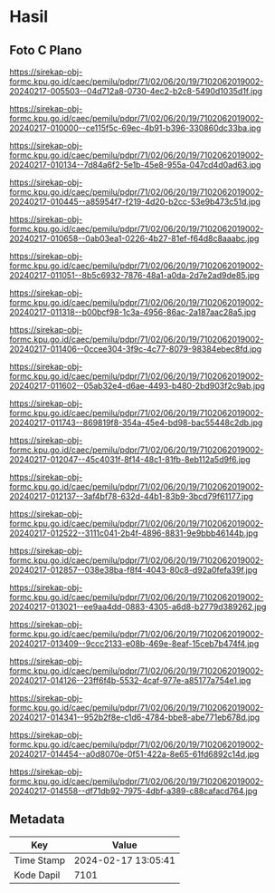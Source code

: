 # Hasil

## Foto C Plano

https://sirekap-obj-formc.kpu.go.id/caec/pemilu/pdpr/71/02/06/20/19/7102062019002-20240217-005503--04d712a8-0730-4ec2-b2c8-5490d1035d1f.jpg

https://sirekap-obj-formc.kpu.go.id/caec/pemilu/pdpr/71/02/06/20/19/7102062019002-20240217-010000--ce115f5c-69ec-4b91-b396-330860dc33ba.jpg

https://sirekap-obj-formc.kpu.go.id/caec/pemilu/pdpr/71/02/06/20/19/7102062019002-20240217-010134--7d84a6f2-5e1b-45e8-955a-047cd4d0ad63.jpg

https://sirekap-obj-formc.kpu.go.id/caec/pemilu/pdpr/71/02/06/20/19/7102062019002-20240217-010445--a85954f7-f219-4d20-b2cc-53e9b473c51d.jpg

https://sirekap-obj-formc.kpu.go.id/caec/pemilu/pdpr/71/02/06/20/19/7102062019002-20240217-010658--0ab03ea1-0226-4b27-81ef-f64d8c8aaabc.jpg

https://sirekap-obj-formc.kpu.go.id/caec/pemilu/pdpr/71/02/06/20/19/7102062019002-20240217-011051--8b5c6932-7876-48a1-a0da-2d7e2ad9de85.jpg

https://sirekap-obj-formc.kpu.go.id/caec/pemilu/pdpr/71/02/06/20/19/7102062019002-20240217-011318--b00bcf98-1c3a-4956-86ac-2a187aac28a5.jpg

https://sirekap-obj-formc.kpu.go.id/caec/pemilu/pdpr/71/02/06/20/19/7102062019002-20240217-011406--0ccee304-3f9c-4c77-8079-98384ebec8fd.jpg

https://sirekap-obj-formc.kpu.go.id/caec/pemilu/pdpr/71/02/06/20/19/7102062019002-20240217-011602--05ab32e4-d6ae-4493-b480-2bd903f2c9ab.jpg

https://sirekap-obj-formc.kpu.go.id/caec/pemilu/pdpr/71/02/06/20/19/7102062019002-20240217-011743--869819f8-354a-45e4-bd98-bac55448c2db.jpg

https://sirekap-obj-formc.kpu.go.id/caec/pemilu/pdpr/71/02/06/20/19/7102062019002-20240217-012047--45c4031f-8f14-48c1-81fb-8eb112a5d9f6.jpg

https://sirekap-obj-formc.kpu.go.id/caec/pemilu/pdpr/71/02/06/20/19/7102062019002-20240217-012137--3af4bf78-632d-44b1-83b9-3bcd79f61177.jpg

https://sirekap-obj-formc.kpu.go.id/caec/pemilu/pdpr/71/02/06/20/19/7102062019002-20240217-012522--3111c041-2b4f-4896-8831-9e9bbb46144b.jpg

https://sirekap-obj-formc.kpu.go.id/caec/pemilu/pdpr/71/02/06/20/19/7102062019002-20240217-012857--038e38ba-f8f4-4043-80c8-d92a0fefa39f.jpg

https://sirekap-obj-formc.kpu.go.id/caec/pemilu/pdpr/71/02/06/20/19/7102062019002-20240217-013021--ee9aa4dd-0883-4305-a6d8-b2779d389262.jpg

https://sirekap-obj-formc.kpu.go.id/caec/pemilu/pdpr/71/02/06/20/19/7102062019002-20240217-013409--9ccc2133-e08b-469e-8eaf-15ceb7b474f4.jpg

https://sirekap-obj-formc.kpu.go.id/caec/pemilu/pdpr/71/02/06/20/19/7102062019002-20240217-014126--23ff6f4b-5532-4caf-977e-a85177a754e1.jpg

https://sirekap-obj-formc.kpu.go.id/caec/pemilu/pdpr/71/02/06/20/19/7102062019002-20240217-014341--952b2f8e-c1d6-4784-bbe8-abe771eb678d.jpg

https://sirekap-obj-formc.kpu.go.id/caec/pemilu/pdpr/71/02/06/20/19/7102062019002-20240217-014454--a0d8070e-0f51-422a-8e65-61fd6892c14d.jpg

https://sirekap-obj-formc.kpu.go.id/caec/pemilu/pdpr/71/02/06/20/19/7102062019002-20240217-014558--df71db92-7975-4dbf-a389-c88cafacd764.jpg


## Metadata

| Key        | Value               |
| ---------- | ------------------- |
| Time Stamp | 2024-02-17 13:05:41 |
| Kode Dapil | 7101                |



